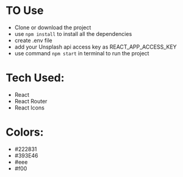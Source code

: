 # TO Use

- Clone or download the project
- use `npm install` to install all the dependencies
- create .env file
- add your Unsplash api access key as REACT_APP_ACCESS_KEY
- use command `npm start` in terminal to run the project

# Tech Used:

- React
- React Router
- React Icons

# Colors:

- #222831
- #393E46
- #eee
- #f00
